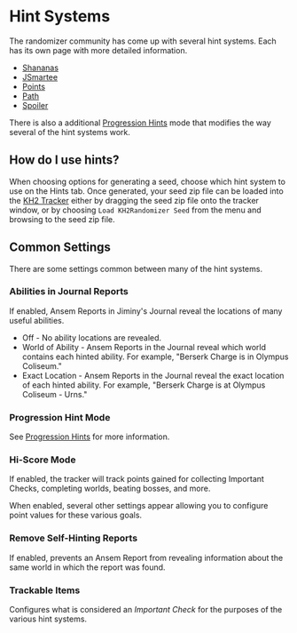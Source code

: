 # Hint Systems

The randomizer community has come up with several hint systems. Each has its own page with more detailed information.

* [Shananas](shananas/index.md)
* [JSmartee](jsmartee/index.md)
* [Points](points/index.md)
* [Path](path/index.md)
* [Spoiler](spoiler/index.md)

There is also a additional [Progression Hints](progression/index.md) mode that modifies the way several of the hint
systems work.

## How do I use hints?

When choosing options for generating a seed, choose which hint system to use on the Hints tab. Once generated, your seed
zip file can be loaded into the [KH2 Tracker](../trackers/index.md#instructions) either by dragging the seed zip file
onto the tracker window, or by choosing `Load KH2Randomizer Seed` from the menu and browsing to the seed zip file.

## Common Settings

There are some settings common between many of the hint systems.

### Abilities in Journal Reports

If enabled, Ansem Reports in Jiminy's Journal reveal the locations of many useful abilities.

* Off - No ability locations are revealed.
* World of Ability - Ansem Reports in the Journal reveal which world contains each hinted ability. For example,
  "Berserk Charge is in Olympus Coliseum."
* Exact Location - Ansem Reports in the Journal reveal the exact location of each hinted ability. For example,
  "Berserk Charge is at Olympus Coliseum - Urns."

### Progression Hint Mode

See [Progression Hints](progression/index.md) for more information.

### Hi-Score Mode

If enabled, the tracker will track points gained for collecting Important Checks, completing worlds, beating bosses,
and more.

When enabled, several other settings appear allowing you to configure point values for these various goals.

### Remove Self-Hinting Reports

If enabled, prevents an Ansem Report from revealing information about the same world in which the report was found.

### Trackable Items

Configures what is considered an _Important Check_ for the purposes of the various hint systems.
